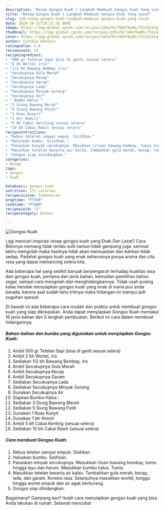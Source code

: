 ```yaml
---
description: "Resep Gongso Kuah | Langkah Membuat Gongso Kuah Yang Lezat"
title: "Resep Gongso Kuah | Langkah Membuat Gongso Kuah Yang Lezat"
slug: 119-resep-gongso-kuah-langkah-membuat-gongso-kuah-yang-lezat
date: 2020-10-22T10:33:43.884Z
image: https://img-global.cpcdn.com/recipes/2d5a76c7404f6a0b/751x532cq70/gongso-kuah-foto-resep-utama.jpg
thumbnail: https://img-global.cpcdn.com/recipes/2d5a76c7404f6a0b/751x532cq70/gongso-kuah-foto-resep-utama.jpg
cover: https://img-global.cpcdn.com/recipes/2d5a76c7404f6a0b/751x532cq70/gongso-kuah-foto-resep-utama.jpg
author: Cynthia Daniels
ratingvalue: 4.8
reviewcount: 11
recipeingredient:
- "500 gr Tetelan Sapi bisa di ganti sesuai selera"
- "2 bh Wortel iris"
- "1/2 bh Bawang Bombay iris"
- "Secukupnya Gula Merah"
- "Secukupnya Kecap"
- "Secukupnya Garam"
- "Secukupnya Lada"
- "Secukupnya Minyak Goreng"
- "Secukupnya Air"
- " Bumbu Halus "
- "3 Siung Bawang Merah"
- "5 Siung Bawang Putih"
- "1 Ruas Kunyit"
- "1 btr Kemiri"
- "5 bh Cabai Keriting sesuai selera"
- "10 bh Cabai Rawit sesuai selera"
recipeinstructions:
- "Rebus tetelan sampai empuk. Sisihkan."
- "Haluskan bumbu. Sisihkan."
- "Panaskan minyak secukupnya. Masukkan irisan bawang bombay, tumis hingga layu dan harum. Masukkan bumbu halus. Tumis."
- "Masukkan tetelan beserta air kaldu. Tambahkan gula merah, kecap, lada, dan garam. Koreksi rasa. Selanjutnya masukkan wortel, tunggu hingga wortel empuk dan air agak berkurang."
- "Gongso siap dihidangkan."
categories:
- Resep
tags:
- gongso
- kuah

katakunci: gongso kuah 
nutrition: 171 calories
recipecuisine: Indonesian
preptime: "PT35M"
cooktime: "PT46M"
recipeyield: "2"
recipecategory: Dinner

---
```



![Gongso Kuah](https://img-global.cpcdn.com/recipes/2d5a76c7404f6a0b/751x532cq70/gongso-kuah-foto-resep-utama.jpg)

Lagi mencari inspirasi resep gongso kuah yang Enak Dan Lezat? Cara Bikinnya memang tidak terlalu sulit namun tidak gampang juga. semisal keliru mengolah maka hasilnya tidak akan memuaskan dan bahkan tidak sedap. Padahal gongso kuah yang enak seharusnya punya aroma dan cita rasa yang dapat memancing selera kita.

Ada beberapa hal yang sedikit banyak berpengaruh terhadap kualitas rasa dari gongso kuah, pertama dari jenis bahan, kemudian pemilihan bahan segar, sampai cara mengolah dan menghidangkannya. Tidak usah pusing kalau hendak menyiapkan gongso kuah yang enak di mana pun anda berada, karena asal sudah tahu triknya maka hidangan ini mampu jadi suguhan spesial.




Di bawah ini ada beberapa cara mudah dan praktis untuk membuat gongso kuah yang siap dikreasikan. Anda dapat menyiapkan Gongso Kuah memakai 16 jenis bahan dan 5 langkah pembuatan. Berikut ini cara dalam membuat hidangannya.

<!--inarticleads1-->

##### Bahan-bahan dan bumbu yang digunakan untuk menyiapkan Gongso Kuah:

1. Ambil 500 gr Tetelan Sapi (bisa di ganti sesuai selera)
1. Ambil 2 bh Wortel, iris
1. Sediakan 1/2 bh Bawang Bombay, iris
1. Ambil Secukupnya Gula Merah
1. Ambil Secukupnya Kecap
1. Ambil Secukupnya Garam
1. Sediakan Secukupnya Lada
1. Sediakan Secukupnya Minyak Goreng
1. Gunakan Secukupnya Air
1. Siapkan  Bumbu Halus :
1. Sediakan 3 Siung Bawang Merah
1. Sediakan 5 Siung Bawang Putih
1. Gunakan 1 Ruas Kunyit
1. Gunakan 1 btr Kemiri
1. Ambil 5 bh Cabai Keriting (sesuai selera)
1. Sediakan 10 bh Cabai Rawit (sesuai selera)




<!--inarticleads2-->

##### Cara membuat Gongso Kuah:

1. Rebus tetelan sampai empuk. Sisihkan.
1. Haluskan bumbu. Sisihkan.
1. Panaskan minyak secukupnya. Masukkan irisan bawang bombay, tumis hingga layu dan harum. Masukkan bumbu halus. Tumis.
1. Masukkan tetelan beserta air kaldu. Tambahkan gula merah, kecap, lada, dan garam. Koreksi rasa. Selanjutnya masukkan wortel, tunggu hingga wortel empuk dan air agak berkurang.
1. Gongso siap dihidangkan.




Bagaimana? Gampang kan? Itulah cara menyiapkan gongso kuah yang bisa Anda lakukan di rumah. Selamat mencoba!
